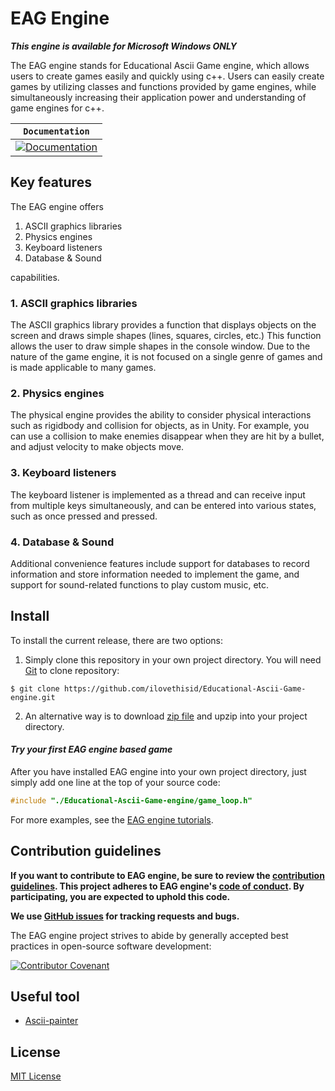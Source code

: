 # EAG Engine

***This engine is available for Microsoft Windows ONLY***

The EAG engine stands for Educational Ascii Game engine, which allows users to create games easily and quickly using c++. 
Users can easily create games by utilizing classes and functions provided by game engines, while simultaneously increasing their application power and understanding of game engines for c++.

**`Documentation`** |
------------------- |
[![Documentation](https://img.shields.io/badge/wiki-Manual_and_tutorial-informational.svg)](https://github.com/ilovethisid/Educational-Ascii-Game-engine/wiki/) |

## Key features

The EAG engine offers 
1. ASCII graphics libraries
2. Physics engines
3. Keyboard listeners
4. Database & Sound

capabilities.

### 1. ASCII graphics libraries

  The ASCII graphics library provides a function that displays objects on the screen and draws simple shapes (lines, squares, circles, etc.)
This function allows the user to draw simple shapes in the console window. 
Due to the nature of the game engine, it is not focused on a single genre of games and is made applicable to many games.

### 2. Physics engines

  The physical engine provides the ability to consider physical interactions such as rigidbody and collision for objects, as in Unity.
For example, you can use a collision to make enemies disappear when they are hit by a bullet, and adjust velocity to make objects move.

### 3. Keyboard listeners

  The keyboard listener is implemented as a thread and can receive input from multiple keys simultaneously, and can be entered into various states, such as once pressed and pressed.

### 4. Database & Sound

Additional convenience features include support for databases to record information and store information needed to implement the game, and support for sound-related functions to play custom music, etc.

## Install

To install the current release, there are two options:

1.   Simply clone this repository in your own project directory.
You will need
[Git](https://git-scm.com/downloads) 
to clone repository:

```shell
$ git clone https://github.com/ilovethisid/Educational-Ascii-Game-engine.git
```

2.   An alternative way is to download 
[zip file](https://github.com/ilovethisid/Educational-Ascii-Game-engine/archive/refs/heads/main.zip)
and upzip into your project directory.

#### *Try your first EAG engine based game*

After you have installed EAG engine into your own project directory, just simply add one line at the top of your source code:

```cpp
#include "./Educational-Ascii-Game-engine/game_loop.h"
```

For more examples, see the
[EAG engine tutorials](https://github.com/ilovethisid/Educational-Ascii-Game-engine/wiki/Tutorial-part-0-%3A-Introduction/).

## Contribution guidelines

**If you want to contribute to EAG engine, be sure to review the
[contribution guidelines](CONTRIBUTING.md). This project adheres to EAG engine's
[code of conduct](CODE_OF_CONDUCT.md). By participating, you are expected to
uphold this code.**

**We use [GitHub issues](https://github.com/ilovethisid/Educational-Ascii-Game-engine/issues) for tracking requests and bugs.**

The EAG engine project strives to abide by generally accepted best practices in
open-source software development:

[![Contributor Covenant](https://img.shields.io/badge/Contributor%20Covenant-v2.0%20adopted-ff69b4.svg)](CODE_OF_CONDUCT.md)

## Useful tool

*   [Ascii-painter](https://github.com/eu90h/ascii-painter)

## License

[MIT License](LICENSE)
